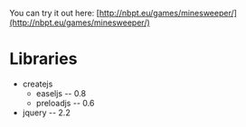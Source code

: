 You can try it out here: [http://nbpt.eu/games/minesweeper/](http://nbpt.eu/games/minesweeper/)


Libraries
=========

- createjs
    - easeljs -- 0.8
    - preloadjs -- 0.6
- jquery -- 2.2
